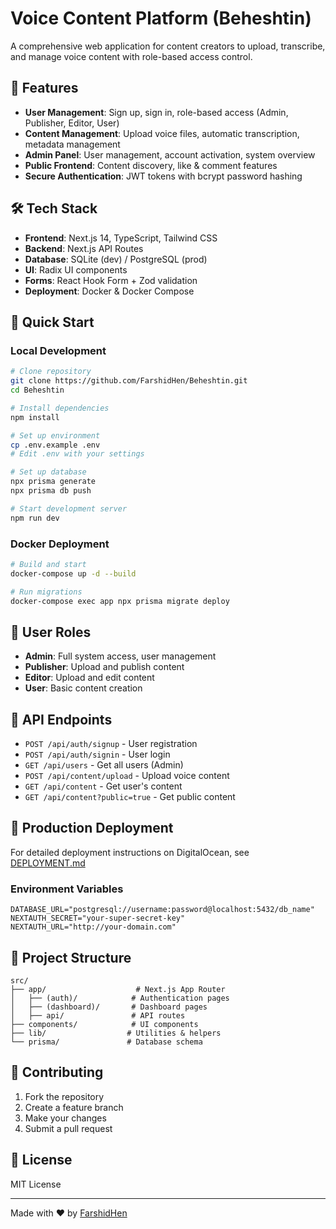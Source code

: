 # Voice Content Platform (Beheshtin)

A comprehensive web application for content creators to upload, transcribe, and manage voice content with role-based access control.

## 🌟 Features

- **User Management**: Sign up, sign in, role-based access (Admin, Publisher, Editor, User)
- **Content Management**: Upload voice files, automatic transcription, metadata management
- **Admin Panel**: User management, account activation, system overview
- **Public Frontend**: Content discovery, like & comment features
- **Secure Authentication**: JWT tokens with bcrypt password hashing

## 🛠️ Tech Stack

- **Frontend**: Next.js 14, TypeScript, Tailwind CSS
- **Backend**: Next.js API Routes
- **Database**: SQLite (dev) / PostgreSQL (prod)
- **UI**: Radix UI components
- **Forms**: React Hook Form + Zod validation
- **Deployment**: Docker & Docker Compose

## 🚀 Quick Start

### Local Development

```bash
# Clone repository
git clone https://github.com/FarshidHen/Beheshtin.git
cd Beheshtin

# Install dependencies
npm install

# Set up environment
cp .env.example .env
# Edit .env with your settings

# Set up database
npx prisma generate
npx prisma db push

# Start development server
npm run dev
```

### Docker Deployment

```bash
# Build and start
docker-compose up -d --build

# Run migrations
docker-compose exec app npx prisma migrate deploy
```

## 👤 User Roles

- **Admin**: Full system access, user management
- **Publisher**: Upload and publish content
- **Editor**: Upload and edit content
- **User**: Basic content creation

## 🔌 API Endpoints

- `POST /api/auth/signup` - User registration
- `POST /api/auth/signin` - User login
- `GET /api/users` - Get all users (Admin)
- `POST /api/content/upload` - Upload voice content
- `GET /api/content` - Get user's content
- `GET /api/content?public=true` - Get public content

## 🐳 Production Deployment

For detailed deployment instructions on DigitalOcean, see [DEPLOYMENT.md](./DEPLOYMENT.md)

### Environment Variables

```env
DATABASE_URL="postgresql://username:password@localhost:5432/db_name"
NEXTAUTH_SECRET="your-super-secret-key"
NEXTAUTH_URL="http://your-domain.com"
```

## 📁 Project Structure

```
src/
├── app/                    # Next.js App Router
│   ├── (auth)/            # Authentication pages
│   ├── (dashboard)/       # Dashboard pages
│   ├── api/               # API routes
├── components/            # UI components
├── lib/                  # Utilities & helpers
└── prisma/               # Database schema
```

## 🤝 Contributing

1. Fork the repository
2. Create a feature branch
3. Make your changes
4. Submit a pull request

## 📝 License

MIT License

---

Made with ❤️ by [FarshidHen](https://github.com/FarshidHen)
